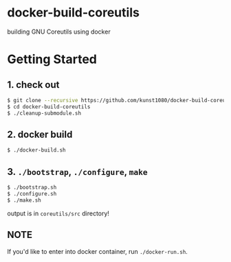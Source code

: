 docker-build-coreutils
===

building GNU Coreutils using docker

# Getting Started

## 1. check out

```bash
$ git clone --recursive https://github.com/kunst1080/docker-build-coreutils
$ cd docker-build-coreutils
$ ./cleanup-submodule.sh
```

## 2. docker build

```bash
$ ./docker-build.sh
```

## 3. `./bootstrap`, `./configure`, `make`

```bash
$ ./bootstrap.sh
$ ./configure.sh
$ ./make.sh
```

output is in `coreutils/src` directory!

## NOTE
If you'd like to enter into docker container, run `./docker-run.sh`.
